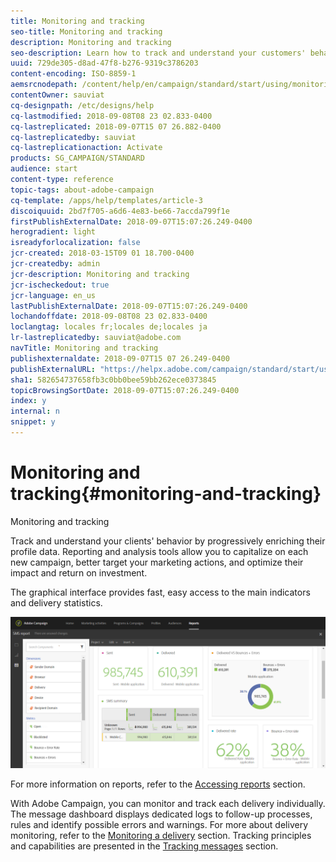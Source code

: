 ```yaml
---
title: Monitoring and tracking
seo-title: Monitoring and tracking
description: Monitoring and tracking
seo-description: Learn how to track and understand your customers' behavior by enriching their profile data. With Adobe Campaign, use reporting and analysis tools to capitalize on each new campaign.
uuid: 729de305-d8ad-47f8-b276-9319c3786203
content-encoding: ISO-8859-1
aemsrcnodepath: /content/help/en/campaign/standard/start/using/monitoring-and-tracking
contentOwner: sauviat
cq-designpath: /etc/designs/help
cq-lastmodified: 2018-09-08T08 23 02.833-0400
cq-lastreplicated: 2018-09-07T15 07 26.882-0400
cq-lastreplicatedby: sauviat
cq-lastreplicationaction: Activate
products: SG_CAMPAIGN/STANDARD
audience: start
content-type: reference
topic-tags: about-adobe-campaign
cq-template: /apps/help/templates/article-3
discoiquuid: 2bd7f705-a6d6-4e83-be66-7accda799f1e
firstPublishExternalDate: 2018-09-07T15:07:26.249-0400
herogradient: light
isreadyforlocalization: false
jcr-created: 2018-03-15T09 01 18.700-0400
jcr-createdby: admin
jcr-description: Monitoring and tracking
jcr-ischeckedout: true
jcr-language: en_us
lastPublishExternalDate: 2018-09-07T15:07:26.249-0400
lochandoffdate: 2018-09-08T08 23 02.833-0400
loclangtag: locales fr;locales de;locales ja
lr-lastreplicatedby: sauviat@adobe.com
navTitle: Monitoring and tracking
publishexternaldate: 2018-09-07T15 07 26.249-0400
publishExternalURL: "https://helpx.adobe.com/campaign/standard/start/using/monitoring-and-tracking.html"
sha1: 582654737658fb3c0bb0bee59bb262ece0373845
topicBrowsingSortDate: 2018-09-07T15:07:26.249-0400
index: y
internal: n
snippet: y
---
```


# Monitoring and tracking{#monitoring-and-tracking}

Monitoring and tracking

Track and understand your clients' behavior by progressively enriching their profile data. Reporting and analysis tools allow you to capitalize on each new campaign, better target your marketing actions, and optimize their impact and return on investment.

The graphical interface provides fast, easy access to the main indicators and delivery statistics.

![](assets/dynamic_report_intro.png)

For more information on reports, refer to the [Accessing reports](../../reporting/using/about-dynamic-reports.md) section.

With Adobe Campaign, you can monitor and track each delivery individually. The message dashboard displays dedicated logs to follow-up processes, rules and identify possible errors and warnings. For more about delivery monitoring, refer to the [Monitoring a delivery](../../sending/using/monitoring-a-delivery.md) section. Tracking principles and capabilities are presented in the [Tracking messages](../../sending/using/tracking-messages.md) section.
